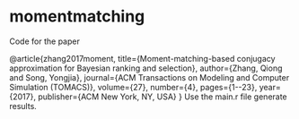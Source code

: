 # momentmatching
Code for the paper 

@article{zhang2017moment,
  title={Moment-matching-based conjugacy approximation for Bayesian ranking and selection},
  author={Zhang, Qiong and Song, Yongjia},
  journal={ACM Transactions on Modeling and Computer Simulation (TOMACS)},
  volume={27},
  number={4},
  pages={1--23},
  year={2017},
  publisher={ACM New York, NY, USA}
}
Use the main.r file generate results.
